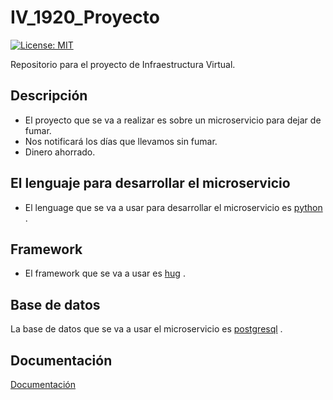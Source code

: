 # IV_1920_Proyecto
[![License: MIT](https://img.shields.io/badge/License-MIT-yellow.svg)](https://opensource.org/licenses/MIT)

Repositorio para el proyecto de Infraestructura Virtual.
## Descripción
- El proyecto que se va a realizar es sobre un microservicio para dejar de fumar.
- Nos notificará los días que llevamos sin fumar.
- Dinero ahorrado.


## El lenguaje para desarrollar el microservicio
- El lenguage que se va a usar para desarrollar el microservicio es [python]((https://www.python.org/)) .

## Framework
- El framework que se va a usar es [hug](http://www.hug.rest/) .
## Base de datos
La base de datos que se va a usar el microservicio es [postgresql](https://www.postgresql.org/) .
## Documentación

[Documentación](https://github.com/juaneml/IV_1920_Proyecto/tree/master/doc)
